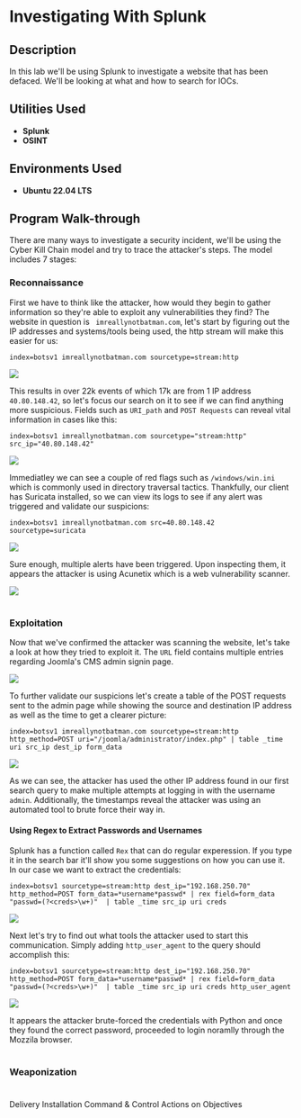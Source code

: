 <h1>Investigating With Splunk</h1>


<h2>Description</h2>

In this lab we'll be using Splunk to investigate a website that has been defaced. We'll be looking at what and how to search for IOCs.


<h2>Utilities Used</h2>

- <b>Splunk</b>
- <b>OSINT</b>

<h2>Environments Used</h2>

- <b>Ubuntu 22.04 LTS</b>

## Program Walk-through

There are many ways to investigate a security incident, we'll be using the Cyber Kill Chain model and try to trace the attacker's steps. The model includes 7 stages:

### Reconnaissance
First we have to think like the attacker, how would they begin to gather information so they're able to exploit any vulnerabilities they find? The website in question is ` imreallynotbatman.com`, let's start by figuring out the IP addresses and systems/tools being used, the http stream will make this easier for us:
```
index=botsv1 imreallynotbatman.com sourcetype=stream:http
```

<img src= "https://i.imgur.com/IlskdNk.png">

This results in over 22k events of which 17k are from 1 IP address `40.80.148.42`, so let's focus our search on it to see if we can find anything more suspicious. Fields such as `URI_path` and `POST Requests` can reveal vital information in cases like this:

```
index=botsv1 imreallynotbatman.com sourcetype="stream:http" src_ip="40.80.148.42"
```
<img src= "https://i.imgur.com/vOusn4M.png">

Immediatley we can see a couple of red flags such as `/windows/win.ini` which is commonly used in directory traversal tactics. Thankfully, our client has Suricata installed, so we can view its logs to see if any alert was triggered and validate our suspicions:

```
index=botsv1 imreallynotbatman.com src=40.80.148.42 sourcetype=suricata
```
<img src= "https://i.imgur.com/kMiYWHl.png">

Sure enough, multiple alerts have been triggered. Upon inspecting them, it appears the attacker is using Acunetix which is a web vulnerability scanner.
<br>

<img src= "https://i.ibb.co/1f9MdnK/cve.png">

<h1> </h1>

### Exploitation
Now that we've confirmed the attacker was scanning the website, let's take a look at how they tried to exploit it. The `URL` field contains multiple entries regarding Joomla's CMS admin signin page.
<br>

<img src= "https://i.imgur.com/aNcdj9r.png">

To further validate our suspicions let's create a table of the POST requests sent to the admin page while showing the source and destination IP address as well as the time to get a clearer picture:
```
index=botsv1 imreallynotbatman.com sourcetype=stream:http http_method=POST uri="/joomla/administrator/index.php" | table _time uri src_ip dest_ip form_data
```
<img src= "https://i.imgur.com/s2EGRqA.png">

As we can see, the attacker has used the other IP address found in our first search query to make multiple attempts at logging in with the username `admin`. Additionally, the timestamps reveal the attacker was using an automated tool to brute force their way in.
<br>


#### Using Regex to Extract Passwords and Usernames
Splunk has a function called `Rex` that can do regular experession. If you type it in the search bar it'll show you some suggestions on how you can use it. In our case we want to extract the credentials:
```
index=botsv1 sourcetype=stream:http dest_ip="192.168.250.70" http_method=POST form_data=*username*passwd* | rex field=form_data "passwd=(?<creds>\w+)"  | table _time src_ip uri creds
```
<img src= "https://i.imgur.com/KMwvX11.png">

Next let's try to find out what tools the attacker used to start this communication. Simply adding  `http_user_agent` to the query should accomplish this:
```
index=botsv1 sourcetype=stream:http dest_ip="192.168.250.70" http_method=POST form_data=*username*passwd* | rex field=form_data "passwd=(?<creds>\w+)"  | table _time src_ip uri creds http_user_agent
```
<img src= "https://i.imgur.com/lipaEWU.png">

It appears the attacker brute-forced the credentials with Python and once they found the correct password, proceeded to login noramlly through the Mozzila browser.


<h1> </h1>


### Weaponization





<h1> </h1>


Delivery
Installation
Command & Control
Actions on Objectives



